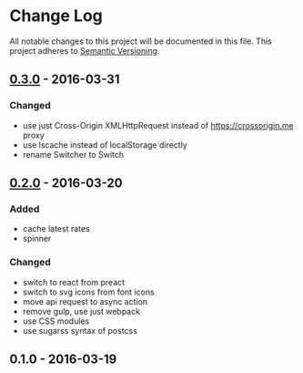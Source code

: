 # Change Log
All notable changes to this project will be documented in this file.
This project adheres to [Semantic Versioning](http://semver.org/).

## [0.3.0] - 2016-03-31
### Changed
 - use just Cross-Origin XMLHttpRequest instead of https://crossorigin.me proxy
 - use lscache instead of localStorage directly
 - rename Switcher to Switch

## [0.2.0] - 2016-03-20
### Added
- cache latest rates
- spinner

### Changed
- switch to react from preact
- switch to svg icons from font icons
- move api request to async action
- remove gulp, use just webpack
- use CSS modules
- use sugarss syntax of postcss

## 0.1.0 - 2016-03-19

[0.3.0]: https://github.com/sadorlovsky/currency-converter-chrome-extension/compare/v0.2.0...v0.3.0
[0.2.0]: https://github.com/sadorlovsky/currency-converter-chrome-extension/compare/v0.1.0...v0.2.0
